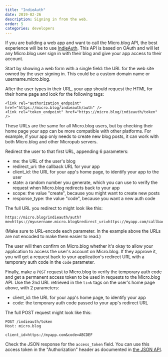 ```yaml
---
title: "IndieAuth"
date: 2019-02-26
description: Signing in from the web.
order: 5
categories: developers
---
```


If you are building a web app and want to call the Micro.blog API, the best experience will be to use [IndieAuth](https://indieauth.net/). This API is based on OAuth and will let any Micro.blog user sign in with their blog and give your app access to their account.

Start by showing a web form with a single field: the URL for the web site owned by the user signing in. This could be a custom domain name or username.micro.blog.

After the user types in their URL, your app should request the HTML for their home page and look for the following tags:

```
<link rel="authorization_endpoint" href="https://micro.blog/indieauth/auth" />
<link rel="token_endpoint" href="https://micro.blog/indieauth/token" />
```

These URLs are the same for all Micro.blog users, but by checking their home page your app can be more compatible with other platforms. For example, if your app only needs to create new blog posts, it can work with both Micro.blog and other Micropub servers.

Redirect the user to that first URL, appending 6 parameters:

* me: the URL of the user's blog
* redirect_uri: the callback URL for your app
* client_id: the URL for your app's home page, to identify your app to the user
* state: a random number you generate, which you can use to verify the request when Micro.blog redirects back to your app
* scope: the value "create", because you might want to create new posts
* response_type: the value "code", because you want a new auth code

The full URL you redirect to might look like this:

```
https://micro.blog/indieauth/auth?me=https://myusername.micro.blog&redirect_uri=https://myapp.com/callback&client_id=https://myapp.com&state=12345&scope=create&response_type=code
```

(Make sure to URL-encode each parameter. In the example above the URLs are not encoded to make them easier to read.)

The user will then confirm on Micro.blog whether it's okay to allow your application to access the user's account on Micro.blog. If they approve it, you will get a request back to your application's redirect URL with a temporary auth code in the `code` parameter.

Finally, make a `POST` request to Micro.blog to verify the temporary auth code and get a permanent access token to be used in requests to the Micro.blog API. Use the 2nd URL retrieved in the `link` tags on the user's home page above, with 2 parameters:

* client_id: the URL for your app's home page, to identify your app
* code: the temporary auth code passed to your app's redirect URL

The full POST request might look like this:

```
POST /indieauth/token
Host: micro.blog

client_id=https://myapp.com&code=ABCDEF
```

Check the JSON response for the `access_token` field. You can use this access token in the "Authorization" header as documented in [the JSON API](/2017/api-json/).

